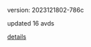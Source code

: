 version: 2023121802-786c

updated 16 avds

[details](https://github.com/0x74f917491bfa7ebfa379/ali_avd_db/blob/master/change_log/2023/12/18/02/786c.txt)